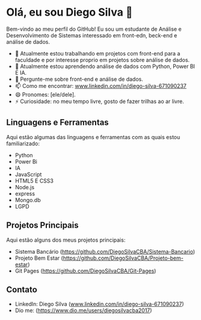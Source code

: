 # Olá, eu sou Diego Silva 👋

Bem-vindo ao meu perfil do GitHub! Eu sou um estudante de Análise e Desenvolvimento de Sistemas interessado em front-edn, beck-end e análise de dados.

- 🔭 Atualmente estou trabalhando em projetos com front-end para a faculdade e por interesse proprio em projetos sobre análise de dados.
- 🌱 Atualmente estou aprendendo análise de dados com Python, Power BI E IA.
- 💬 Pergunte-me sobre front-end e análise de dados.
- 📫 Como me encontrar: www.linkedin.com/in/diego-silva-671090237
- 😄 Pronomes: [ele/dele].
- ⚡ Curiosidade: no meu tempo livre, gosto de fazer trilhas ao ar livre.

## Linguagens e Ferramentas

Aqui estão algumas das linguagens e ferramentas com as quais estou familiarizado:

- Python
- Power Bi
- IA
- JavaScript
- HTML5 E CSS3
- Node.js
- express
- Mongo.db
- LGPD

## Projetos Principais

Aqui estão alguns dos meus projetos principais:

- Sistema Bancário (https://github.com/DiegoSilvaCBA/Sistema-Bancario)
- Projeto Bem Estar (https://github.com/DiegoSilvaCBA/Projeto-bem-estar)
- Git Pages (https://github.com/DiegoSilvaCBA/Git-Pages)

## Contato

- LinkedIn: Diego Silva (www.linkedin.com/in/diego-silva-671090237)
- Dio me: (https://www.dio.me/users/diegosilvacba2017)
